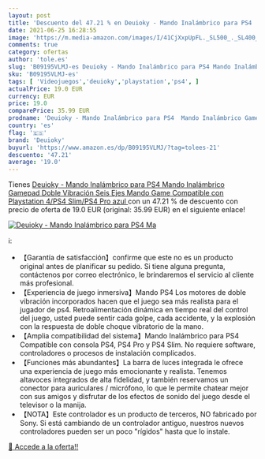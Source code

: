 ```yaml
---
layout: post
title: 'Descuento del 47.21 % en Deuioky - Mando Inalámbrico para PS4  Ma'
date: 2021-06-25 16:28:55
image: 'https://m.media-amazon.com/images/I/41CjXxpUpFL._SL500_._SL400_.jpg'
comments: true
category: ofertas
author: 'tole.es'
slug: 'B09195VLMJ-es Deuioky - Mando Inalámbrico para PS4 Mando Inalámbrico...'
sku: 'B09195VLMJ-es'
tags: [ 'Videojuegos','deuioky','playstation','ps4', ]
actualPrice: 19.0 EUR
currency: EUR
price: 19.0
comparePrice: 35.99 EUR
prodname: 'Deuioky - Mando Inalámbrico para PS4  Mando Inalámbrico Gamepad Doble Vibración Seis Ejes Mando Game Compatible con Playstation 4/PS4 Slim/PS4 Pro  azul '
country: 'es'
flag: '🇪🇸'
brand: 'Deuioky'
buyurl: 'https://www.amazon.es/dp/B09195VLMJ/?tag=tolees-21'
descuento: '47.21'
average: '19.0'
---
```


Tienes [Deuioky - Mando Inalámbrico para PS4  Mando Inalámbrico Gamepad Doble Vibración Seis Ejes Mando Game Compatible con Playstation 4/PS4 Slim/PS4 Pro  azul ](https://www.amazon.es/dp/B09195VLMJ/?tag=tolees-21) con un 47.21 % de descuento con precio de oferta de 19.0 EUR (original: 35.99 EUR) en el siguiente enlace!

[![Deuioky - Mando Inalámbrico para PS4  Ma](https://m.media-amazon.com/images/I/41CjXxpUpFL._SL500_._SL400_.jpg)](https://www.amazon.es/dp/B09195VLMJ/?tag=tolees-21)

ℹ️:

- 【Garantía de satisfacción】confirme que este no es un producto original antes de planificar su pedido. Si tiene alguna pregunta, contáctenos por correo electrónico, le brindaremos el servicio al cliente más profesional.
- 【Experiencia de juego inmersiva】Mando PS4 Los motores de doble vibración incorporados hacen que el juego sea más realista para el jugador de ps4. Retroalimentación dinámica en tiempo real del control del juego, usted puede sentir cada golpe, cada accidente, y la explosión con la respuesta de doble choque vibratorio de la mano.
- 【Amplia compatibilidad del sistema】Mando Inalámbrico para PS4 Compatible con consola PS4, PS4 Pro y PS4 Slim. No requiere software, controladores o procesos de instalación complicados.
- 【Funciones más abundantes】La barra de luces integrada le ofrece una experiencia de juego más emocionante y realista. Tenemos altavoces integrados de alta fidelidad, y también reservamos un conector para auriculares / micrófono, lo que le permite chatear mejor con sus amigos y disfrutar de los efectos de sonido del juego desde el televisor o la manija.
- 【NOTA】Este controlador es un producto de terceros, NO fabricado por Sony. Si está cambiando de un controlador antiguo, nuestros nuevos controladores pueden ser un poco "rígidos" hasta que lo instale.

[🛒 Accede a la oferta!!](https://www.amazon.es/dp/B09195VLMJ/?tag=tolees-21)
